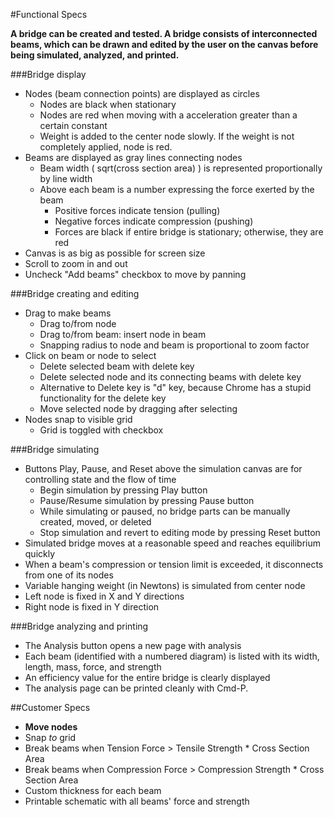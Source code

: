 #Functional Specs

**A bridge can be created and tested. A bridge consists of interconnected beams, which can be drawn and edited by the user on the canvas before being simulated, analyzed, and printed.**

###Bridge display
* Nodes (beam connection points) are displayed as circles
    * Nodes are black when stationary
    * Nodes are red when moving with a acceleration greater than a certain constant
    * Weight is added to the center node slowly. If the weight is not completely applied, node is red.
* Beams are displayed as gray lines connecting nodes
    * Beam width ( sqrt(cross section area) ) is represented proportionally by line width
    * Above each beam is a number expressing the force exerted by the beam
        * Positive forces indicate tension (pulling)
        * Negative forces indicate compression (pushing)
        * Forces are black if entire bridge is stationary; otherwise, they are red
* Canvas is as big as possible for screen size
* Scroll to zoom in and out
* Uncheck "Add beams" checkbox to move by panning

###Bridge creating and editing
* Drag to make beams
    * Drag to/from node
    * Drag to/from beam: insert node in beam
    * Snapping radius to node and beam is proportional to zoom factor
* Click on beam or node to select
    * Delete selected beam with delete key
    * Delete selected node and its connecting beams with delete key
    * Alternative to Delete key is "d" key, because Chrome has a stupid functionality for the delete key
    * Move selected node by dragging after selecting
* Nodes snap to visible grid
    * Grid is toggled with checkbox

###Bridge simulating
* Buttons Play, Pause, and Reset above the simulation canvas are for controlling state and the flow of time
    * Begin simulation by pressing Play button
    * Pause/Resume simulation by pressing Pause button
    * While simulating or paused, no bridge parts can be manually created, moved, or deleted
    * Stop simulation and revert to editing mode by pressing Reset button
* Simulated bridge moves at a reasonable speed and reaches equilibrium quickly
* When a beam's compression or tension limit is exceeded, it disconnects from one of its nodes
* Variable hanging weight (in Newtons) is simulated from center node
* Left node is fixed in X and Y directions
* Right node is fixed in Y direction
    
###Bridge analyzing and printing
* The Analysis button opens a new page with analysis
* Each beam (identified with a numbered diagram) is listed with its width, length, mass, force, and strength
* An efficiency value for the entire bridge is clearly displayed
* The analysis page can be printed cleanly with Cmd-P.

##Customer Specs

* **Move nodes**
* Snap *to* grid
* Break beams when Tension Force > Tensile Strength * Cross Section Area
* Break beams when Compression Force > Compression Strength * Cross Section Area
* Custom thickness for each beam
* Printable schematic with all beams' force and strength